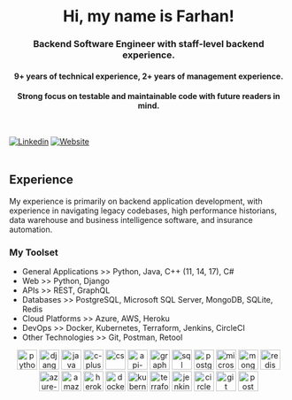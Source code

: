 <!--
**fsaresh/fsaresh** is a ✨ _special_ ✨ repository because its `README.md` (this file) appears on your GitHub profile.

Here are some ideas to get you started:

- 🔭 I’m currently working on ...
- 🌱 I’m currently learning ...
- 👯 I’m looking to collaborate on ...
- 🤔 I’m looking for help with ...
- 💬 Ask me about ...
- 📫 How to reach me: ...
- 😄 Pronouns: ...
- ⚡ Fun fact: ...

Note/credit: template borrowed from https://github.com/Caruso33/caruso33/blob/master/README.md?plain=1 via https://underdogio.notion.site/Prep-your-Github-presence-8fa122af57ad4cf283382a1ad2cfee28
-->

<h1 align="center">Hi, my name is Farhan! </h1>

<h3 align="center">Backend Software Engineer with staff-level backend experience.</h3>

<h4 align="center">9+ years of technical experience, 2+ years of management experience.</h4>
<h4 align="center">Strong focus on testable and maintainable code with future readers in mind. </h4>

<div style="margin-top: 48px;" />

[![Linkedin](https://img.shields.io/badge/LinkedIn-0077B5?style=for-the-badge&logo=linkedin&logoColor=white)](https://www.linkedin.com/in/fsaresh/)
[![Website](https://img.shields.io/website?down_color=red&down_message=offline&style=for-the-badge&up_color=green&up_message=up&url=https%3A%2F%2Ffsaresh.com)](https://www.fsaresh.com)

<div style="margin-top: 48px;" />

## Experience
My experience is primarily on backend application development, with experience in navigating legacy codebases, high performance historians, data warehouse and business intelligence software, and insurance automation.

### My Toolset
- General Applications >> Python, Java, C++ (11, 14, 17), C#
- Web >> Python, Django
- APIs >> REST, GraphQL
- Databases >> PostgreSQL, Microsoft SQL Server, MongoDB, SQLite, Redis
- Cloud Platforms >> Azure, AWS, Heroku
- DevOps >> Docker, Kubernetes, Terraform, Jenkins, CircleCI
- Other Technologies >> Git, Postman, Retool

<p align="center">

  <img width="36" height="36" src="https://img.icons8.com/color/48/000000/python.png" alt="python"/> 
  <img width="36" height="36" src="https://img.icons8.com/color/48/000000/django.png" alt="django"/>
  <img width="36" height="36" src="https://img.icons8.com/color/48/000000/java-coffee-cup-logo--v1.png" alt="java"/>
  <img width="36" height="36" src="https://img.icons8.com/color/48/000000/c-plus-plus.png" alt="c-plus-plus"/>
  <img width="36" height="36" src="https://img.icons8.com/color/48/000000/cs.png" alt="cs"/>

  <img width="36" height="36" src="https://img.icons8.com/color/48/000000/api-settings.png" alt="api-settings"/>
  <img width="36" height="36" src="https://img.icons8.com/color/48/000000/graphql.png" alt="graphql"/> 
  
  <img width="36" height="36" src="https://img.icons8.com/color/48/000000/sql.png" alt="sql"/>
  <img width="36" height="36" src="https://img.icons8.com/color/48/000000/postgreesql.png" alt="postgreesql"/>
  <img width="36" height="36" src="https://img.icons8.com/color/48/000000/microsoft-sql-server.png" alt="microsoft-sql-server"/>
  <img width="36" height="36" src="https://img.icons8.com/color/48/000000/mongodb.png" alt="mongodb"/>
  <img width="36" height="36" src="https://img.icons8.com/color/48/000000/redis.png" alt="redis"/>

  <img width="36" height="36" src="https://img.icons8.com/color/48/000000/azure-1.png" alt="azure-1"/>
  <img width="36" height="36" src="https://img.icons8.com/color/48/000000/amazon-web-services.png" alt="amazon-web-services"/>
  <img width="36" height="36" src="https://img.icons8.com/color/48/000000/heroku.png" alt="heroku"/>
  
  <img width="36" height="36" src="https://img.icons8.com/color/48/000000/docker.png" alt="docker"/> 
  <img width="36" height="36" src="https://img.icons8.com/color/48/000000/kubernetes.png" alt="kubernetes"/> 
  <img width="36" height="36" src="https://img.icons8.com/color/48/000000/terraform.png" alt="terraform"/>
  <img width="36" height="36" src="https://img.icons8.com/color/48/000000/jenkins.png" alt="jenkins"/>
  <img width="36" height="36" src="https://img.icons8.com/color/48/000000/circleci.png" alt="circleci"/>

  <img width="36" height="36" src="https://img.icons8.com/color/48/000000/git.png" alt="git"/>
  <img width="36" height="36" src="https://img.icons8.com/dusk/48/000000/postman-api.png" alt="postman-api"/>
  
</p>
